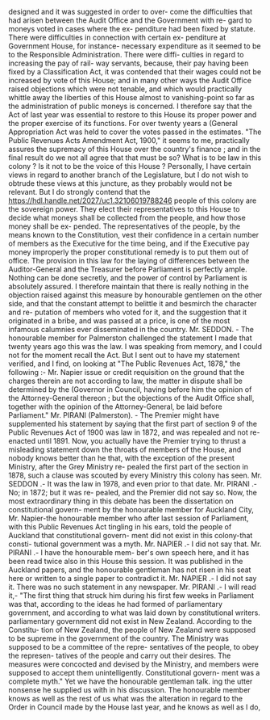 designed and it was suggested in order to over- come the difficulties that had arisen between the Audit Office and the Government with re- gard to moneys voted in cases where the ex- penditure had been fixed by statute. There were difficulties in connection with certain ex- penditure at Government House, for instance- necessary expenditure as it seemed to be to the Responsible Administration. There were diffi- culties in regard to increasing the pay of rail- way servants, because, their pay having been fixed by a Classification Act, it was contended that their wages could not be increased by vote of this House; and in many other ways the Audit Office raised objections which were not tenable, and which would practically whittle away the liberties of this House almost to vanishing-point so far as the administration of public moneys is concerned. I therefore say that the Act of last year was essential to restore to this House its proper power and the proper exercise of its functions. For over twenty years a (General Appropriation Act was held to cover the votes passed in the estimates. "The Public Revenues Acts Amendment Act, 1900," it seems to me, practically assures the supremacy of this House over the country's finance ; and in the final result do we not all agree that that must be so? What is to be law in this colony ? Is it not to be the voice of this House ? Personally, I have certain views in regard to another branch of the Legislature, but I do not wish to obtrude these views at this juncture, as they probably would not be relevant. But I do strongly contend that the https://hdl.handle.net/2027/uc1.32106019788246 people of this colony are the sovereign power. They elect their representatives to this House to decide what moneys shall be collected from the people, and how those money shall be ex- pended. The representatives of the people, by the means known to the Constitution, vest their confidence in a certain number of members as the Executive for the time being, and if the Executive pay money improperly the proper constitutional remedy is to put them out of office. The provision in this law for the laying of differences between the Auditor-General and the Treasurer before Parliament is perfectly ample. Nothing can be done secretly, and the power of control by Parliament is absolutely assured. I therefore maintain that there is really nothing in the objection raised against this measure by honourable gentlemen on the other side, and that the constant attempt to belittle it and besmirch the character and re- putation of members who voted for it, and the suggestion that it originated in a bribe, and was passed at a price, is one of the most infamous calumnies ever disseminated in the country. Mr. SEDDON. - The honourable member for Palmerston challenged the statement I made that twenty years ago this was the law. I was speaking from memory, and I could not for the moment recall the Act. But I sent out to have my statement verified, and I find, on looking at "The Public Revenues Act, 1878," the following :- Mr. Napier issue or credit requisition on the ground that the charges therein are not according to law, the matter in dispute shall be determined by the (Governor in Council, having before him the opinion of the Attorney-General thereon ; but the objections of the Audit Office shall, together with the opinion of the Attorney-General, be laid before Parliament." Mr. PIRANI (Palmerston). - The Premier might have supplemented his statement by saying that the first part of section 9 of the Public Revenues Act of 1900 was law in 1872, and was repealed and not re-enacted until 1891. Now, you actually have the Premier trying to thrust a misleading statement down the throats of members of the House, and nobody knows better than he that, with the exception of the present Ministry, after the Grey Ministry re- pealed the first part of the section in 1878, such a clause was scouted by every Ministry this colony has seen. Mr. SEDDON .- It was the law in 1978, and even prior to that date. Mr. PIRANI .- No; in 1872; but it was re- pealed, and the Premier did not say so. Now, the most extraordinary thing in this debate has been the dissertation on constitutional govern- ment by the honourable member for Auckland City, Mr. Napier-the honourable member who after last session of Parliament, with this Public Revenues Act tingling in his ears, told the people of Auckland that constitutional govern- ment did not exist in this colony-that consti- tutional government was a myth. Mr. NAPIER .- I did not say that. Mr. PIRANI .- I have the honourable mem- ber's own speech here, and it has been read twice also in this House this session. It was published in the Auckland papers, and the honourable gentleman has not risen in his seat here or written to a single paper to contradict it. Mr. NAPIER .- I did not say it. There was no such statement in any newspaper. Mr. PIRANI .- I will read it,- "The first thing that struck him during his first few weeks in Parliament was that, according to the ideas he had formed of parliamentary government, and according to what was laid down by constitutional writers. parliamentary government did not exist in New Zealand. According to the Constitu- tion of New Zealand, the people of New Zealand were supposed to be supreme in the government of the country. The Ministry was supposed to be a committee of the repre- sentatives of the people, to obey the represen- tatives of the people and carry out their desires. The measures were concocted and devised by the Ministry, and members were supposed to accept them unintelligently. Constitutional govern- ment was a complete myth." Yet we have the honourable gentleman talk. ing the utter nonsense he supplied us with in his discussion. The honourable member knows as well as the rest of us what was the alteration in regard to the Order in Council made by the House last year, and he knows as well as I do, 